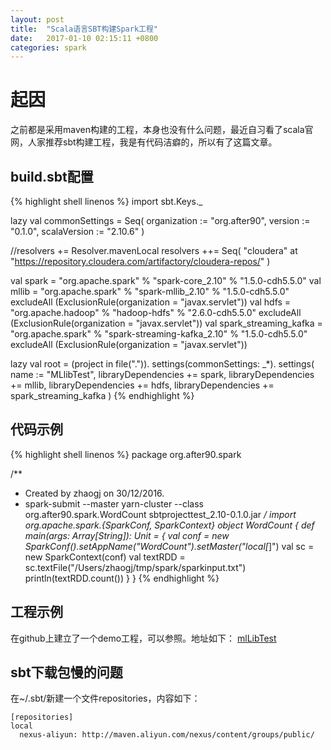 ```yaml
---
layout: post
title:  "Scala语言SBT构建Spark工程"
date:   2017-01-10 02:15:11 +0800
categories: spark
---
```


起因
===
之前都是采用maven构建的工程，本身也没有什么问题，最近自习看了scala官网，人家推荐sbt构建工程，我是有代码洁癖的，所以有了这篇文章。

build.sbt配置
---
{% highlight shell linenos %}
import sbt.Keys._

lazy val commonSettings = Seq(
  organization := "org.after90",
  version := "0.1.0",
  scalaVersion := "2.10.6"
)

//resolvers += Resolver.mavenLocal
resolvers ++= Seq(
  "cloudera" at "https://repository.cloudera.com/artifactory/cloudera-repos/"
)

val spark = "org.apache.spark" % "spark-core_2.10" % "1.5.0-cdh5.5.0"
val mllib = "org.apache.spark" % "spark-mllib_2.10" % "1.5.0-cdh5.5.0" excludeAll (ExclusionRule(organization = "javax.servlet"))
val hdfs = "org.apache.hadoop" % "hadoop-hdfs" % "2.6.0-cdh5.5.0"  excludeAll (ExclusionRule(organization = "javax.servlet"))
val spark_streaming_kafka = "org.apache.spark" % "spark-streaming-kafka_2.10" % "1.5.0-cdh5.5.0"  excludeAll (ExclusionRule(organization = "javax.servlet"))

lazy val root = (project in file(".")).
  settings(commonSettings: _*).
  settings(
    name := "MLlibTest",
    libraryDependencies += spark,
    libraryDependencies += mllib,
    libraryDependencies += hdfs,
    libraryDependencies += spark_streaming_kafka
  )
{% endhighlight %}

代码示例
---
{% highlight shell linenos %}
package org.after90.spark

/**
  * Created by zhaogj on 30/12/2016.
  * spark-submit --master yarn-cluster --class org.after90.spark.WordCount sbtprojecttest_2.10-0.1.0.jar
  */
import org.apache.spark.{SparkConf, SparkContext}
object WordCount {
  def main(args: Array[String]): Unit = {
    val conf = new SparkConf().setAppName("WordCount").setMaster("local[*]")
    val sc = new SparkContext(conf)
    val textRDD = sc.textFile("/Users/zhaogj/tmp/spark/sparkinput.txt")
    println(textRDD.count())
  }
}
{% endhighlight %}

工程示例
---
在github上建立了一个demo工程，可以参照。地址如下：
[mlLibTest](https://github.com/zgj0315/mlLibTest)

sbt下载包慢的问题
---
在~/.sbt/新建一个文件repositories，内容如下：

```shell
[repositories]
local
  nexus-aliyun: http://maven.aliyun.com/nexus/content/groups/public/
```